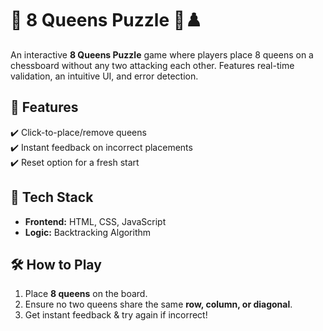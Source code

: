 # 🎯 8 Queens Puzzle 👑♟️  

An interactive **8 Queens Puzzle** game where players place 8 queens on a chessboard without any two attacking each other. Features real-time validation, an intuitive UI, and error detection.  

## 🚀 Features  
✔️ Click-to-place/remove queens  
✔️ Instant feedback on incorrect placements  
✔️ Reset option for a fresh start  

## 🔧 Tech Stack  
- **Frontend:** HTML, CSS, JavaScript  
- **Logic:** Backtracking Algorithm  

## 🛠️ How to Play  
1. Place **8 queens** on the board.  
2. Ensure no two queens share the same **row, column, or diagonal**.  
3. Get instant feedback & try again if incorrect!  
